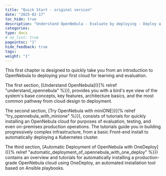 ```yaml
---
title: "Quick Start - original version"
date: "2025-02-17"
toc_hide: true
description: "Understand OpenNebula - Evaluate by deploying - Deploy a production-ready cloud"
categories:
type: docs
# no_list: true
pageintoc: "1"
hide_feedback: true
tags:
weight: "1"
---
```


<a id="cloud-installation"></a>

<!--# Cloud Installation -->

This first chapter is designed to quickly take you from an introduction to OpenNebula to deploying your first cloud for learning and evaluation.

The first section, [Understand OpenNebula]({{% relref "understand_opennebula" %}}), provides you with a bird's eye view of the system's base concepts, key features, architecture basics, and the most common pathway from cloud design to deployment.

The second section, [Try OpenNebula with miniONE]({{% relref "try_opennebula_with_minione" %}}), consists of tutorials for quickly installing an OpenNebula cloud for purposes of evaluation, testing, and even on-premises production operations. The tutorials guide you in building progressively complex infrastructure, from a basic Front-end install to automatically deploying a Kubernetes cluster.

The third section, [Automatic Deployment of OpenNebula with OneDeploy]({{% relref "automatic_deployment_of_opennebula_with_one_deploy" %}}) contains an overview and tutorials for automatically installing a production-grade OpenNebula cloud using OneDeploy, an automated installation tool based on Ansible playbooks.

